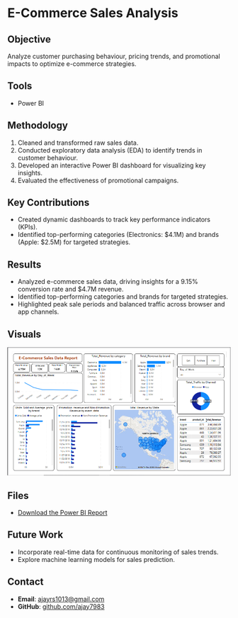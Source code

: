 # E-Commerce Sales Analysis

## Objective
Analyze customer purchasing behaviour, pricing trends, and promotional impacts to optimize e-commerce strategies.

## Tools
- Power BI

## Methodology
1. Cleaned and transformed raw sales data.
2. Conducted exploratory data analysis (EDA) to identify trends in customer behaviour.
3. Developed an interactive Power BI dashboard for visualizing key insights.
4. Evaluated the effectiveness of promotional campaigns.

## Key Contributions
- Created dynamic dashboards to track key performance indicators (KPIs).
- Identified top-performing categories (Electronics: $4.1M) and brands (Apple: $2.5M) for targeted strategies.

## Results
- Analyzed e-commerce sales data, driving insights for a 9.15% conversion rate and $4.7M revenue.
- Identified top-performing categories and brands for targeted strategies.
- Highlighted peak sale periods and balanced traffic across browser and app channels.

## Visuals
![Dashboard Screenshot](https://github.com/Ajay7983/Power-BI-Projects/blob/main/E-commerce-Sales-Analysis/Dashboard/Dashboard.png)

## Files
- [Download the Power BI Report](./Reports/)

## Future Work
- Incorporate real-time data for continuous monitoring of sales trends.
- Explore machine learning models for sales prediction.

## Contact
- **Email**: ajayrs1013@gmail.com
- **GitHub**: [github.com/ajay7983](https://github.com/ajay7983)

